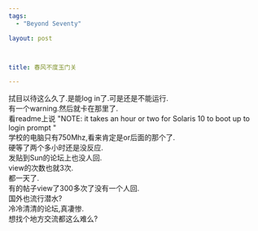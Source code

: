 ```yaml
--- 
tags: 
  - "Beyond Seventy"

layout: post



title: 春风不度玉门关

---
```

<div id="msgcns!5F971C000415D85F!553" class="bvMsg">
<div>拭目以待这么久了.是能log in了.可是还是不能运行.</div>
<div>有一个warning.然后就卡在那里了.</div>
<div>看readme上说 "NOTE: it takes an hour or two for Solaris 10 to boot up to login prompt "</div>
<div>学校的电脑只有750Mhz,看来肯定是or后面的那个了.</div>
<div>硬等了两个多小时还是没反应.</div>
<div>发贴到Sun的论坛上也没人回.</div>
<div>view的次数也就3次.</div>
<div>都一天了.</div>
<div>有的帖子view了300多次了没有一个人回.</div>
<div>国外也流行潜水?</div>
<div>冷冷清清的论坛,真凄惨.</div>
<div>想找个地方交流都这么难么?</div>
</div>
